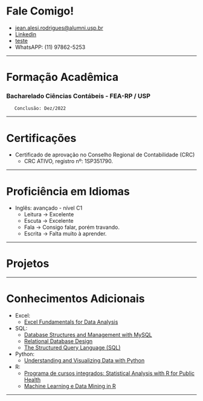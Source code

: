 # Fale Comigo!  
  - jean.alesi.rodrigues@alumni.usp.br
  - [Linkedin](linkedin.com/in/jean-a-b-rodrigues-a3337b144)
  - [teste](teste.md)
  - WhatsAPP: (11) 97862-5253 
    
***
# Formação Acadêmica
   ### Bacharelado Ciências Contábeis - FEA-RP / USP
       Conclusão: Dez/2022
       
***
# Certificações
 - Certificado de aprovação no Conselho Regional de Contabilidade (CRC)
     - CRC ATIVO, registro nº: 1SP351790.

***
# Proficiência em Idiomas

  - Inglês: avançado - nível C1
      - Leitura -> Excelente
      - Escuta -> Excelente
      - Fala -> Consigo falar, porém travando.
      - Escrita -> Falta muito à aprender.

***
# Projetos


***
# Conhecimentos Adicionais
  - Excel:
      - [Excel Fundamentals for Data Analysis](https://www.coursera.org/account/accomplishments/certificate/6ES593CUYNZA)  
  - SQL:
      - [Database Structures and Management with MySQL](https://coursera.org/verify/98TUSQVNE83Z)
      - [Relational Database Design](https://www.coursera.org/account/accomplishments/certificate/9FC3WYKNEFJR)
      - [The Structured Query Language (SQL) ](https://www.coursera.org/account/accomplishments/certificate/CXVYZDEUPR6J)
  - Python:
      - [Understanding and Visualizing Data with Python ](https://www.coursera.org/account/accomplishments/certificate/YLCBGXXVGWBJ)
  - R:
      - [Programa de cursos integrados: Statistical Analysis with R for Public Health](https://www.coursera.org/account/accomplishments/specialization/certificate/3N654VHT7QCC)
      - [Machine Learning e Data Mining in R](https://www.coursera.org/account/accomplishments/certificate/GQS7YGWUQDMS)  

***
